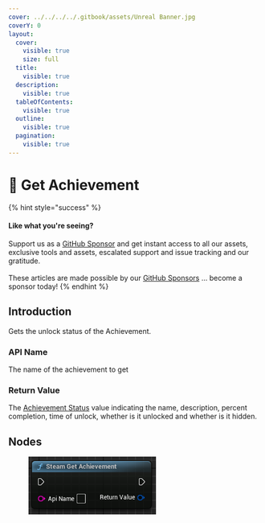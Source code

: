 ```yaml
---
cover: ../../../../.gitbook/assets/Unreal Banner.jpg
coverY: 0
layout:
  cover:
    visible: true
    size: full
  title:
    visible: true
  description:
    visible: true
  tableOfContents:
    visible: true
  outline:
    visible: true
  pagination:
    visible: true
---
```


# 🔵 Get Achievement

{% hint style="success" %}
#### Like what you're seeing?

Support us as a [GitHub Sponsor](../../../../where-to-buy/become-a-sponsor.md) and get instant access to all our assets, exclusive tools and assets, escalated support and issue tracking and our gratitude.\
\
These articles are made possible by our [GitHub Sponsors](../../../../where-to-buy/become-a-sponsor.md) ... become a sponsor today!
{% endhint %}

## Introduction

Gets the unlock status of the Achievement.

### API Name

The name of the achievement to get

### Return Value

The [Achievement Status](../types/achievement-status.md) value indicating the name, description, percent completion, time of unlock, whether is it unlocked and whether is it hidden.

## Nodes

<figure><img src="../../../../.gitbook/assets/image (317).png" alt=""><figcaption></figcaption></figure>
